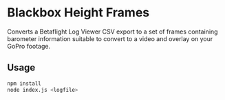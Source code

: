 # Blackbox Height Frames

Converts a Betaflight Log Viewer CSV export to a set of frames containing barometer information suitable to convert to a video and overlay on your GoPro footage.

## Usage

```bash
npm install
node index.js <logfile>
```

